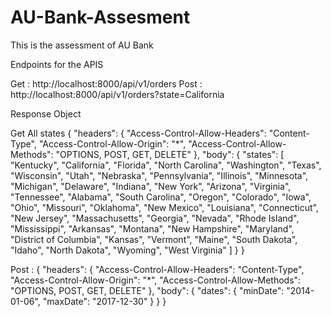 # AU-Bank-Assesment
This is the assessment of AU Bank


Endpoints for the APIS

Get : http://localhost:8000/api/v1/orders
Post : http://localhost:8000/api/v1/orders?state=California



Response Object

Get All states
{
    "headers": {
        "Access-Control-Allow-Headers": "Content-Type",
        "Access-Control-Allow-Origin": "*",
        "Access-Control-Allow-Methods": "OPTIONS, POST, GET, DELETE"
    },
    "body": {
        "states": [
            "Kentucky",
            "California",
            "Florida",
            "North Carolina",
            "Washington",
            "Texas",
            "Wisconsin",
            "Utah",
            "Nebraska",
            "Pennsylvania",
            "Illinois",
            "Minnesota",
            "Michigan",
            "Delaware",
            "Indiana",
            "New York",
            "Arizona",
            "Virginia",
            "Tennessee",
            "Alabama",
            "South Carolina",
            "Oregon",
            "Colorado",
            "Iowa",
            "Ohio",
            "Missouri",
            "Oklahoma",
            "New Mexico",
            "Louisiana",
            "Connecticut",
            "New Jersey",
            "Massachusetts",
            "Georgia",
            "Nevada",
            "Rhode Island",
            "Mississippi",
            "Arkansas",
            "Montana",
            "New Hampshire",
            "Maryland",
            "District of Columbia",
            "Kansas",
            "Vermont",
            "Maine",
            "South Dakota",
            "Idaho",
            "North Dakota",
            "Wyoming",
            "West Virginia"
        ]
    }
}



Post : 
{
    "headers": {
        "Access-Control-Allow-Headers": "Content-Type",
        "Access-Control-Allow-Origin": "*",
        "Access-Control-Allow-Methods": "OPTIONS, POST, GET, DELETE"
    },
    "body": {
        "dates": {
            "minDate": "2014-01-06",
            "maxDate": "2017-12-30"
        }
    }
}
